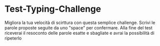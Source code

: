 # Test-Typing-Challenge
Migliora la tua velocità di scirttura con questa semplice challenge.
Scrivi le parole proposte seguite da uno "space" per confermare. 
Alla fine del test riceverai il resoconto delle parole esatte e sbagliate e avrai la possibilità di ripeterlo
